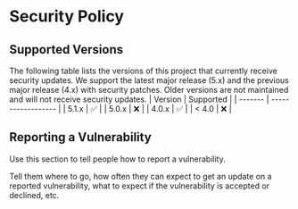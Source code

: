 # Security Policy

## Supported Versions

The following table lists the versions of this project that currently receive security updates. We support the latest major release (5.x) and the previous major release (4.x) with security patches. Older versions are not maintained and will not receive security updates.
| Version | Supported          |
| ------- | ------------------ |
| 5.1.x   | :white_check_mark: |
| 5.0.x   | :x:                |
| 4.0.x   | :white_check_mark: |
| < 4.0   | :x:                |

## Reporting a Vulnerability

Use this section to tell people how to report a vulnerability.

Tell them where to go, how often they can expect to get an update on a
reported vulnerability, what to expect if the vulnerability is accepted or
declined, etc.
